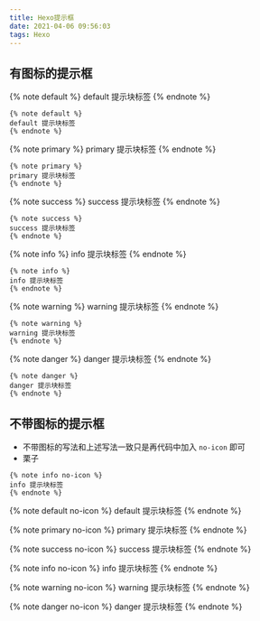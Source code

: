 ```yaml
---
title: Hexo提示框
date: 2021-04-06 09:56:03
tags: Hexo
---
```

## 有图标的提示框
{% note default %}
default 提示块标签
{% endnote %}
```
{% note default %}
default 提示块标签
{% endnote %}
```

{% note primary %}
primary 提示块标签
{% endnote %}
```
{% note primary %}
primary 提示块标签
{% endnote %}
```

{% note success %}
success 提示块标签
{% endnote %}
```
{% note success %}
success 提示块标签
{% endnote %}
```

{% note info %}
info 提示块标签
{% endnote %}
```
{% note info %}
info 提示块标签
{% endnote %}
```

{% note warning %}
warning 提示块标签
{% endnote %}
```
{% note warning %}
warning 提示块标签
{% endnote %}
```

{% note danger %}
danger 提示块标签
{% endnote %}
```
{% note danger %}
danger 提示块标签
{% endnote %}
```

## 不带图标的提示框
- 不带图标的写法和上述写法一致只是再代码中加入 `no-icon` 即可
- 栗子 
```
{% note info no-icon %}
info 提示块标签
{% endnote %}
```
  
{% note default no-icon %}
default 提示块标签
{% endnote %}

{% note primary no-icon %}
primary 提示块标签
{% endnote %}

{% note success no-icon %}
success 提示块标签
{% endnote %}

{% note info no-icon %}
info 提示块标签
{% endnote %}

{% note warning no-icon %}
warning 提示块标签
{% endnote %}

{% note danger no-icon %}
danger 提示块标签
{% endnote %}
